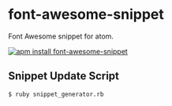 # font-awesome-snippet

Font Awesome snippet for atom.

[![apm install font-awesome-snippet](https://apm-badges.herokuapp.com/apm/font-awesome-snippet.svg)](https://atom.io/packages/font-awesome-snippet)

## Snippet Update Script

```bash
$ ruby snippet_generator.rb
```
